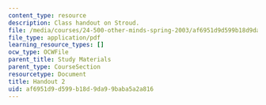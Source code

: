 ```yaml
---
content_type: resource
description: Class handout on Stroud.
file: /media/courses/24-500-other-minds-spring-2003/af6951d9d599b18d9da99baba5a2a816_h2_24500s03.pdf
file_type: application/pdf
learning_resource_types: []
ocw_type: OCWFile
parent_title: Study Materials
parent_type: CourseSection
resourcetype: Document
title: Handout 2
uid: af6951d9-d599-b18d-9da9-9baba5a2a816
---
```

